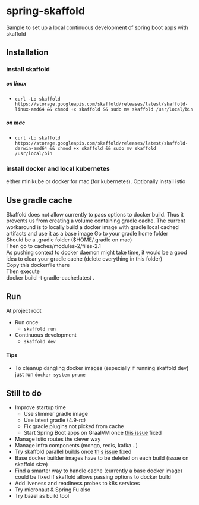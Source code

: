 # spring-skaffold
Sample to set up a local continuous development of spring boot apps with skaffold
## Installation
### install skaffold
##### on linux
* ```curl -Lo skaffold https://storage.googleapis.com/skaffold/releases/latest/skaffold-linux-amd64 && chmod +x skaffold && sudo mv skaffold /usr/local/bin```
##### on mac
* ```curl -Lo skaffold https://storage.googleapis.com/skaffold/releases/latest/skaffold-darwin-amd64 && chmod +x skaffold && sudo mv skaffold /usr/local/bin```
### install docker and local kubernetes
either minikube or docker for mac (for kubernetes). Optionally install istio
## Use gradle cache
Skaffold does not allow currently to pass options to docker build. Thus it prevents us from creating a volume containing gradle cache.
The current workaround is to locally build a docker image with gradle local cached artifacts and use it as a base image
Go to your gradle home folder  
Should be a .gradle folder ($HOME/.gradle on mac)  
Then go to caches/modules-2/files-2.1  
As pushing context to docker daemon might take time, it would be a good idea to clear your gradle cache (delete everything in this folder)  
Copy this dockerfile there  
Then execute  
docker build -t gradle-cache:latest .  
## Run
At project root
* Run once
    * ```skaffold run```
* Continuous development
    * ```skaffold dev```
#### Tips
* To cleanup dangling docker images (especially if running skaffold dev) just run ```docker system prune```
## Still to do
* Improve startup time
    * Use slimmer gradle image
    * Use latest gradle (4.9-rc)
    * Fix gradle plugins not picked from cache
    * Start Spring Boot apps on GraalVM once [this issue](https://jira.spring.io/browse/SPR-16991) fixed
* Manage istio routes the clever way
* Manage infra components (mongo, redis, kafka...)
* Try skaffold parallel builds once [this issue](https://github.com/GoogleContainerTools/skaffold/issues/248) fixed 
* Base docker builder images have to be deleted on each build (issue on skaffold size)
* Find a smarter way to handle cache (currently a base docker image) could be fixed if skaffold allows passing options to docker build
* Add liveness and readiness probes to k8s services
* Try micronaut & Spring Fu also
* Try bazel as build tool